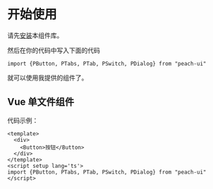 # 开始使用

请先[安装](#/doc/install)本组件库。

然后在你的代码中写入下面的代码

```
import {PButton, PTabs, PTab, PSwitch, PDialog} from "peach-ui"
```

就可以使用我提供的组件了。

## Vue 单文件组件

代码示例：

```
<template>
  <div>
    <Button>按钮</Button>
  </div>
</template>
<script setup lang='ts'>
import {PButton, PTabs, PTab, PSwitch, PDialog} from "peach-ui"
</script>
```

